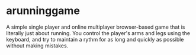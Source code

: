 # arunninggame
A simple single player and online multiplayer browser-based game that is literally just about running. You control the player's arms and legs using the keyboard, and try to maintain a rythm for as long and quickly as possible without making mistakes.
